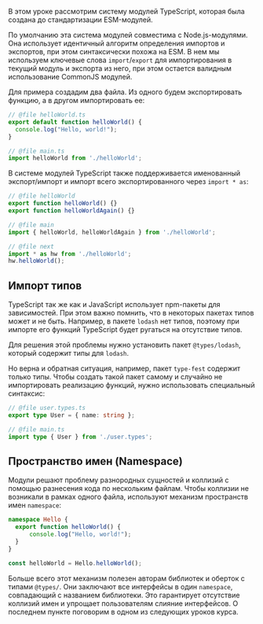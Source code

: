 
В этом уроке рассмотрим систему модулей TypeScript, которая была создана до стандартизации ESM-модулей.

По умолчанию эта система модулей совместима с Node.js-модулями. Она использует идентичный алгоритм определения импортов и экспортов, при этом синтаксически похожа на ESM. В нем мы используем ключевые слова `import`/`export` для импортирования в текущий модуль и экспорта из него, при этом остается валидным использование CommonJS модулей.

Для примера создадим два файла. Из одного будем экспортировать функцию, а в другом импортировать ее:

```typescript
// @file helloWorld.ts
export default function helloWorld() {
  console.log("Hello, world!");
}

// @file main.ts
import helloWorld from './helloWorld';
```

В системе модулей TypeScript также поддерживается именованный экспорт/импорт и импорт всего экспортированного через `import * as`:

```typescript
// @file helloWorld
export function helloWorld() {}
export function helloWorldAgain() {}

// @file main
import { helloWorld, helloWorldAgain } from './helloWorld';

// @file next
import * as hw from './helloWorld';
hw.helloWorld();
```

## Импорт типов

TypeScript так же как и JavaScript использует npm-пакеты для зависимостей. При этом важно помнить, что в некоторых пакетах типов может и не быть. Например, в пакете `lodash` нет типов, поэтому при импорте его функций TypeScript будет ругаться на отсутствие типов.

Для решения этой проблемы нужно установить пакет `@types/lodash`, который содержит типы для `lodash`.

Но верна и обратная ситуация, например, пакет `type-fest` содержит только типы. Чтобы создать такой пакет самому и случайно не импортировать реализацию функций, нужно использовать специальный синтаксис:

```typescript
// @file user.types.ts
export type User = { name: string };

// @file main.ts
import type { User } from './user.types';
```

## Пространство имен (Namespace)

Модули решают проблему разнородных сущностей и коллизий с помощью разнесения кода по нескольким файлам. Чтобы коллизии не возникали в рамках одного файла, используют механизм пространств имен `namespace`:

```typescript
namespace Hello {
  export function helloWorld() {
      console.log("Hello, world!");
  }
}

const helloWorld = Hello.helloWorld();
```

Больше всего этот механизм полезен авторам библиотек и оберток с типами `@types/`. Они заключают все интерфейсы в один `namespace`, совпадающий с названием библиотеки. Это гарантирует отсутствие коллизий имен и упрощает пользователям слияние интерфейсов. О последнем пункте поговорим в одном из следующих уроков курса.
